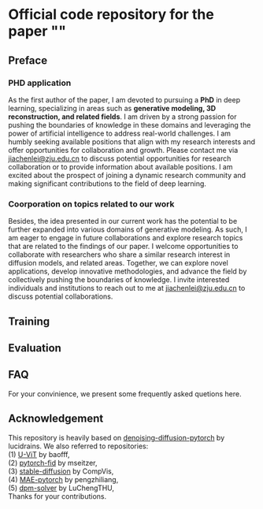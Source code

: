 # Official code repository for the paper ""


## Preface
### PHD application
As the first author of the paper, I am devoted to pursuing a **PhD** in deep learning, specializing in areas such as **generative modeling, 3D reconstruction, and related fields**. I am driven by a strong passion for pushing the boundaries of knowledge in these domains and leveraging the power of artificial intelligence to address real-world challenges. I am humbly seeking available positions that align with my research interests and offer opportunities for collaboration and growth. Please contact me via jiachenlei@zju.edu.cn to discuss potential opportunities for research collaboration or to provide information about available positions. I am excited about the prospect of joining a dynamic research community and making significant contributions to the field of deep learning.

<!-- I am particularly interested in exploring doctoral programs at prestigious institutions such as MIT, Caltech, CMU, Stanford, Berkeley, and other leading research universities that have a strong focus on deep learning and cutting-edge AI research. -->
### Coorporation on topics related to our work
Besides, the idea presented in our current work has the potential to be further expanded into various domains of generative modeling. As such, I am eager to engage in future collaborations and explore research topics that are related to the findings of our paper. I welcome opportunities to collaborate with researchers who share a similar research interest in diffusion models, and related areas. Together, we can explore novel applications, develop innovative methodologies, and advance the field by collectively pushing the boundaries of knowledge. I invite interested individuals and institutions to reach out to me at jiachenlei@zju.edu.cn to discuss potential collaborations.


## Training


## Evaluation

## FAQ
For your convinience, we present some frequently asked quetions here.

## Acknowledgement
This repository is heavily based on [denoising-diffusion-pytorch](https://github.com/lucidrains/denoising-diffusion-pytorch) by lucidrains. We also referred to repositories:  
(1) [U-ViT](https://github.com/baofff/U-ViT) by baofff,  
(2) [pytorch-fid](https://github.com/mseitzer/pytorch-fid) by mseitzer,  
(3) [stable-diffusion](https://github.com/CompVis/stable-diffusion/tree/main) by CompVis,  
(4) [MAE-pytorch](https://github.com/pengzhiliang/MAE-pytorch) by pengzhiliang,  
(5) [dpm-solver](https://github.com/LuChengTHU/dpm-solver/tree/main) by LuChengTHU,  
Thanks for your contributions.

